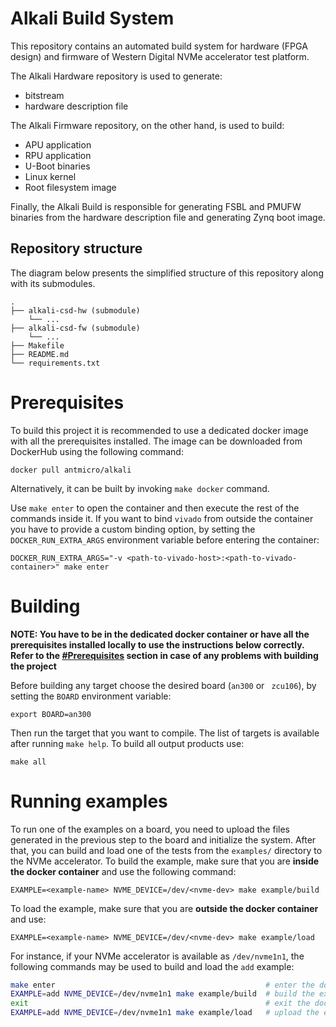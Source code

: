 # Alkali Build System

This repository contains an automated build system for hardware (FPGA design)
and firmware of Western Digital NVMe accelerator test platform.

The Alkali Hardware repository is used to generate:
* bitstream
* hardware description file

The Alkali Firmware repository, on the other hand, is used to build:
* APU application
* RPU application
* U-Boot binaries
* Linux kernel
* Root filesystem image

Finally, the Alkali Build is responsible for generating FSBL and PMUFW
binaries from the hardware description file and generating Zynq boot image.

## Repository structure

The diagram below presents the simplified structure of this repository along with its submodules.
```
.
├── alkali-csd-hw (submodule)
    └── ...
├── alkali-csd-fw (submodule)
    └── ...
├── Makefile
├── README.md
└── requirements.txt
```

# Prerequisites

To build this project it is recommended to use a dedicated docker image
with all the prerequisites installed. The image can be downloaded from
DockerHub using the following command:
```
docker pull antmicro/alkali
```
Alternatively, it can be built by invoking `make docker` command.

Use `make enter` to open the container and then execute the rest of
the commands inside it. If you want to bind `vivado` from outside
the container you have to provide a custom binding option, by setting the
`DOCKER_RUN_EXTRA_ARGS` environment variable before entering the container:
```
DOCKER_RUN_EXTRA_ARGS="-v <path-to-vivado-host>:<path-to-vivado-container>" make enter
```

# Building

**NOTE: You have to be in the dedicated docker container or have all
the prerequisites installed locally to use the instructions below correctly.
Refer to the [#Prerequisites](#prerequisites) section in case of any problems
with building the project**

Before building any target choose the desired board (`an300` or ` zcu106`),
by setting the `BOARD` environment variable:
```
export BOARD=an300
```

Then run the target that you want to compile. The list of targets is available
after running `make help`. To build all output products use:
```
make all
```

# Running examples

To run one of the examples on a board, you need to upload the files generated
in the previous step to the board and initialize the system. After that,
you can build and load one of the tests from the `examples/` directory to
the NVMe accelerator. To build the example, make sure that you are
**inside the docker container** and use the following command:
```
EXAMPLE=<example-name> NVME_DEVICE=/dev/<nvme-dev> make example/build
```
To load the example, make sure that you are **outside the docker container** and use:
```
EXAMPLE=<example-name> NVME_DEVICE=/dev/<nvme-dev> make example/load
```

For instance, if your NVMe accelerator is available as `/dev/nvme1n1`,
the following commands may be used to build and load the `add` example:

```bash
make enter                                               # enter the docker container
EXAMPLE=add NVME_DEVICE=/dev/nvme1n1 make example/build  # build the example
exit                                                     # exit the docker container
EXAMPLE=add NVME_DEVICE=/dev/nvme1n1 make example/load   # upload the example to the board
```
